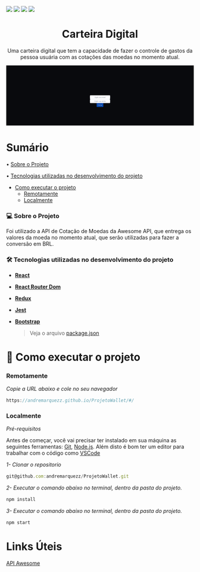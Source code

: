 <img src="https://img.shields.io/github/issues/andremarquezz/ProjetoWallet"/> <img src="https://img.shields.io/github/forks/andremarquezz/ProjetoWallet"/> <img src="https://img.shields.io/github/stars/andremarquezz/ProjetoWallet"/> <img src="https://img.shields.io/github/license/andremarquezz/ProjetoWallet"/> 

<h1 align="center">Carteira Digital</h1>
<p align="center">Uma carteira digital que tem a capacidade de fazer o controle de gastos da pessoa usuária com as cotações das moedas no momento atual.</p>
<p align="center"> 
  <img src="src/assets/to_readme/walletGif.gif">
 </p>

# Sumário

• [Sobre o Projeto](#-sobre-o-projeto)

• [Tecnologias utilizadas no desenvolvimento do projeto](#-tecnologias-utilizadas-no-desenvolvimento-do-projeto)

- [Como executar o projeto](#-como-executar-o-projeto)
  - [Remotamente](#remotamente)
  - [Localmente](#localmente)

### 💻 Sobre o Projeto

<p> Foi utilizado a API de Cotação de Moedas da Awesome API, que entrega os valores da moeda no momento atual, que serão utilizadas para fazer a conversão em BRL.</p>

### 🛠 Tecnologias utilizadas no desenvolvimento do projeto

- **[React](https://github.com/facebook/react)**
- **[React Router Dom](https://github.com/ReactTraining/react-router/tree/master/packages/react-router-dom)**
- **[Redux](https://github.com/facebook/react)**
- **[Jest](https://github.com/facebook/jest#-delightful-javascript-testing)**
- **[Bootstrap](https://getbootstrap.com/)**

  > Veja o arquivo [package.json](https://github.com/andremarquezz/ProjetoWallet/blob/Wallet/package.json)

# 🚀 Como executar o projeto

### Remotamente

_Copie a URL abaixo e cole no seu navegador_

```jsx
https://andremarquezz.github.io/ProjetoWallet/#/
```

### Localmente

_Pré-requisitos_

Antes de começar, você vai precisar ter instalado em sua máquina as seguintes ferramentas:
[Git](https://git-scm.com), [Node.js](https://nodejs.org/en/).
Além disto é bom ter um editor para trabalhar com o código como [VSCode](https://code.visualstudio.com/)

_1- Clonar o repositorio_

```jsx
git@github.com:andremarquezz/ProjetoWallet.git
```

_2- Executar o comando abaixo no terminal, dentro da pasta do projeto._

```jsx
npm install
```

_3- Executar o comando abaixo no terminal, dentro da pasta do projeto._

```jsx
npm start
```

# Links Úteis

[API Awesome](https://economia.awesomeapi.com.br/json/all)
